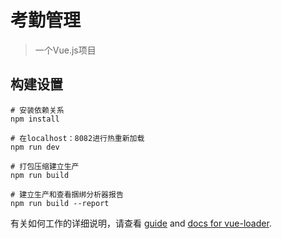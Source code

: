 # 考勤管理

> 一个Vue.js项目

## 构建设置

``` 使用cmd或bash命令
# 安装依赖关系
npm install

# 在localhost：8082进行热重新加载
npm run dev

# 打包压缩建立生产
npm run build

# 建立生产和查看捆绑分析器报告
npm run build --report
```

有关如何工作的详细说明，请查看
[guide](http://vuejs-templates.github.io/webpack/) and [docs for vue-loader](http://vuejs.github.io/vue-loader).

